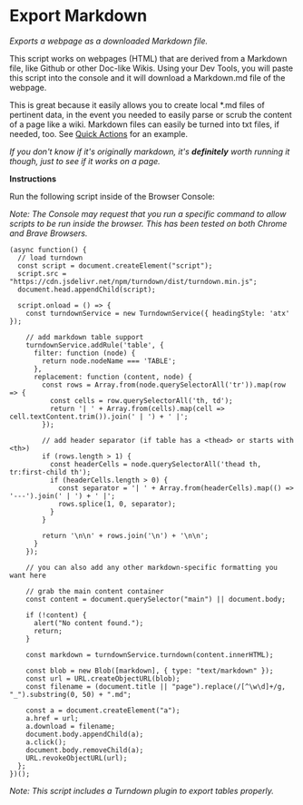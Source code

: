 # Export Markdown

*Exports a webpage as a downloaded Markdown file.*

This script works on webpages (HTML) that are derived from a Markdown file, like Github or other Doc-like Wikis. Using your Dev Tools, you will paste this script into the console and it will download a Markdown.md file of the webpage.  

This is great because it easily allows you to create local \*.md files of pertinent data, in the event you needed to easily parse or scrub the content of a page like a wiki. Markdown files can easily be turned into txt files, if needed, too. See [Quick Actions](../../documentation/quick-actions.md#md-to-txt) for an example.

*If you don't know if it's originally markdown, it's ***definitely*** worth running it though, just to see if it works on a page.* 

**Instructions**

Run the following script inside of the Browser Console:

*Note: The Console may request that you run a specific command to allow scripts to be run inside the browser. This has been tested on both Chrome and Brave Browsers.*

```
(async function() {
  // load turndown
  const script = document.createElement("script");
  script.src = "https://cdn.jsdelivr.net/npm/turndown/dist/turndown.min.js";
  document.head.appendChild(script);

  script.onload = () => {
    const turndownService = new TurndownService({ headingStyle: 'atx' });

    // add markdown table support
    turndownService.addRule('table', {
      filter: function (node) {
        return node.nodeName === 'TABLE';
      },
      replacement: function (content, node) {
        const rows = Array.from(node.querySelectorAll('tr')).map(row => {
          const cells = row.querySelectorAll('th, td');
          return '| ' + Array.from(cells).map(cell => cell.textContent.trim()).join(' | ') + ' |';
        });

        // add header separator (if table has a <thead> or starts with <th>)
        if (rows.length > 1) {
          const headerCells = node.querySelectorAll('thead th, tr:first-child th');
          if (headerCells.length > 0) {
            const separator = '| ' + Array.from(headerCells).map(() => '---').join(' | ') + ' |';
            rows.splice(1, 0, separator);
          }
        }

        return '\n\n' + rows.join('\n') + '\n\n';
      }
    });

    // you can also add any other markdown-specific formatting you want here

    // grab the main content container
    const content = document.querySelector("main") || document.body;

    if (!content) {
      alert("No content found.");
      return;
    }

    const markdown = turndownService.turndown(content.innerHTML);

    const blob = new Blob([markdown], { type: "text/markdown" });
    const url = URL.createObjectURL(blob);
    const filename = (document.title || "page").replace(/[^\w\d]+/g, "_").substring(0, 50) + ".md";

    const a = document.createElement("a");
    a.href = url;
    a.download = filename;
    document.body.appendChild(a);
    a.click();
    document.body.removeChild(a);
    URL.revokeObjectURL(url);
  };
})();
```

*Note: This script includes a Turndown plugin to export tables properly.*
